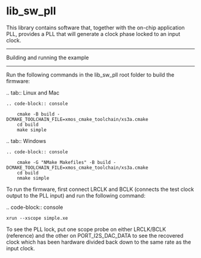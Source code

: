 # lib_sw_pll

This library contains software that, together with the on-chip application PLL, provides a PLL that will generate a clock phase locked to an input clock.

********************************
Building and running the example
********************************

Run the following commands in the lib_sw_pll root folder to build the firmware:

.. tab:: Linux and Mac

    .. code-block:: console

        cmake -B build -DCMAKE_TOOLCHAIN_FILE=xmos_cmake_toolchain/xs3a.cmake
        cd build
        make simple

.. tab:: Windows

    .. code-block:: console

        cmake -G "NMake Makefiles" -B build -DCMAKE_TOOLCHAIN_FILE=xmos_cmake_toolchain/xs3a.cmake
        cd build
        nmake simple


To run the firmware, first connect LRCLK and BCLK (connects the test clock output to the PLL input)
and run the following command:

.. code-block:: console

    xrun --xscope simple.xe

To see the PLL lock, put one scope probe on either LRCLK/BCLK (reference) and the other on PORT_I2S_DAC_DATA to see the 
recovered clock which has been hardware divided back down to the same rate as the input clock.